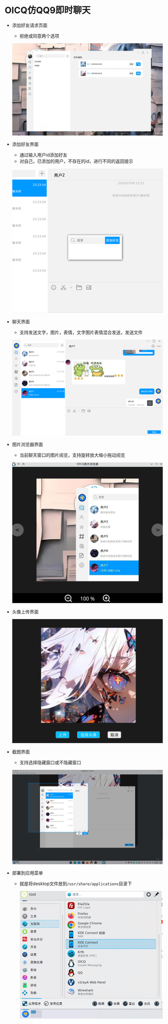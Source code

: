 # OICQ仿QQ9即时聊天




- 添加好友请求页面

  - 拒绝或同意两个选项
  
  ![img](./image/image01.png)





- 添加好友界面
  - 通过输入用户id添加好友
  - 对自己，已添加的用户，不存在的id，进行不同的返回提示

  ![img](./image/image02.png)



- 聊天界面

  - 支持发送文字，图片，表情，文字图片表情混合发送，发送文件

  ![img](./image/image03.png)



- 图片浏览器界面

  - 当前聊天窗口的图片阅览，支持旋转放大缩小拖动阅览
  
  ![img](./image/image04.png)



- 头像上传界面

  ![img](./image/image05.png)



- 截图界面

  - 支持选择隐藏窗口或不隐藏窗口
  
  ![img](./image/image06.png)



- 部署到应用菜单

  - 就是将desktop文件放到`/usr/share/applications`目录下

    ![img](./image/image07.png)
